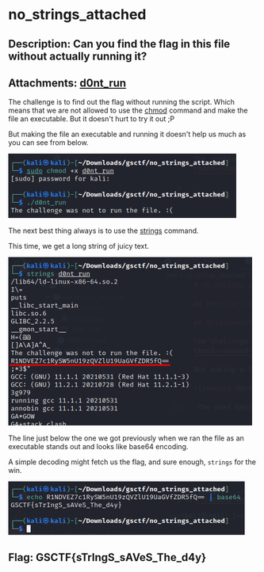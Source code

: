 # no_strings_attached

## Description: Can you find the flag in this file without actually running it?

## Attachments: [d0nt_run](https://gsctf.bitskrieg.org/files/086b48d81b6dc603af83f65f7c7876bf/d0nt_run?token=eyJ1c2VyX2lkIjo2MywidGVhbV9pZCI6bnVsbCwiZmlsZV9pZCI6OX0.YaYMqg.mMkECwV3i67W1rcNXkTR7zj5lV4)

The challenge is to find out the flag without running the script. Which means that we are not allowed to use the [chmod](https://www.geeksforgeeks.org/chmod-command-linux/) command and make the file an executable. But it doesn't hurt to try it out ;P

But making the file an executable and running it doesn't help us much as you can see from below.

![running_d0nt_run](./attachments/chmod.png "running d0nt_run")

The next best thing always is to use the [strings](https://www.howtogeek.com/427805/how-to-use-the-strings-command-on-linux/) command.

This time, we get a long string of juicy text.

![using strings command](./attachments/strings.png "using strings command")

The line just below the one we got previously when we ran the file as an executable stands out and looks like base64 encoding. 

A simple decoding might fetch us the flag, and sure enough, `strings` for the win.

![base64 decoding](./attachments/flag.png "base64 decoding")

## Flag: GSCTF{sTrIngS_sAVeS_The_d4y}